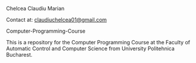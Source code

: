 Chelcea Claudiu Marian

Contact at: claudiuchelcea01@gmail.com

Computer-Programming-Course

This is a repository for the Computer Programming Course at the Faculty of Automatic Control and Computer Science from University Politehnica Bucharest.
